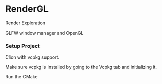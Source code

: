 # RenderGL
Render Exploration

GLFW window manager and OpenGL

### Setup Project
Clion with vcpkg support.

Make sure vcpkg is installed by going to the Vcpkg tab and initializing it.

Run the CMake